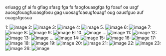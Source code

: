 
eriuagg gf ai fs gfiag sfasg fga fs faogfouasgfga fg foauf oa usgf
auosgfouagfuoasgfosu gag uuosagfoasugfouagf oug oausfguo auf ouagsfgosua

1:
![image](https://github.com/user-attachments/assets/809a8a1a-f16a-41cf-ba27-692d41e8403e)
2:
![image](https://github.com/user-attachments/assets/cff0b954-d67b-4b84-b8da-3b3489e0d886)
3:
![image](https://github.com/user-attachments/assets/21e034d9-cb39-4929-8ca4-915f7e395b6e)
4:
![image](https://github.com/user-attachments/assets/d02d4b75-13f8-4a38-8a39-c966fe162586)
5.
![image](https://github.com/user-attachments/assets/9d1dd47a-dcbb-47de-8f48-5ba8d9051f47)
6:
![image](https://github.com/user-attachments/assets/b063c9e9-7271-45bd-ad09-f7f8b184f568)
7:
![image](https://github.com/user-attachments/assets/ab361125-d83f-46b5-95ce-f27c3bad1278)
8:
![image](https://github.com/user-attachments/assets/ba8e4b2a-3313-4b7d-806c-18955da08995)
9:
![image](https://github.com/user-attachments/assets/1eb0179a-d539-4c64-9a06-09475e4f5c80)
El 10: 
![image](https://github.com/user-attachments/assets/6299f897-fcaa-4048-897e-428dc855c7e3)
...
![image](https://github.com/user-attachments/assets/69e151f9-314a-4a10-b756-9e5082d46024)
11: 
![image](https://github.com/user-attachments/assets/2ab8aa51-53c0-42f5-899c-722904785a1e)
12:
![image](https://github.com/user-attachments/assets/02f2796a-8b7c-476a-bfc2-d30e2144e871)
13:
![image](https://github.com/user-attachments/assets/390045d4-133e-405f-92c0-ccd9ec040d4f)
...
![image](https://github.com/user-attachments/assets/80ee073b-7dbc-4419-8d08-15db3c0d89c2)
14:
![image](https://github.com/user-attachments/assets/4bc90ec9-5058-48ba-b1ef-8504c7674825)
15:
![image](https://github.com/user-attachments/assets/2ae1f05b-66ab-45bf-ae3c-ba1ede909355)
16:
![image](https://github.com/user-attachments/assets/bd6a6be3-2f6c-4bc9-abb4-18ec9cf076a8)
17:
![image](https://github.com/user-attachments/assets/b735ef7a-2e95-4bed-8d4e-b41bf56ffd72)
18:
![image](https://github.com/user-attachments/assets/c8bfdd2d-62f9-4b9e-ad60-abbac5838c75)
19: 
![image](https://github.com/user-attachments/assets/eeeca43d-9271-4197-b03a-4a076d96cf78)
20:
![image](https://github.com/user-attachments/assets/44aa5663-e130-4a76-8507-06a062f5c685)
21:
![image](https://github.com/user-attachments/assets/599a60d3-ab4e-4e37-8cfa-e889b81e687f)
22:
![image](https://github.com/user-attachments/assets/bca86cfd-3111-4b2d-b707-f1e5a3f1ed46)
23:
![image](https://github.com/user-attachments/assets/14158013-3394-411a-9a0e-af5a27488697)
26:
![image](https://github.com/user-attachments/assets/3c8eb9b4-eee0-457e-8afa-df7292c4caa6)
